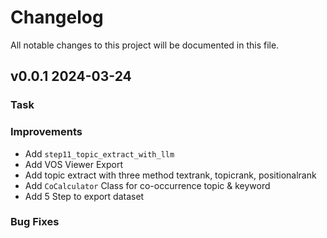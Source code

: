 # Changelog
All notable changes to this project will be documented in this file.

## v0.0.1 2024-03-24

### Task


### Improvements
- Add `step11_topic_extract_with_llm`
- Add VOS Viewer Export
- Add topic extract with three method textrank, topicrank, positionalrank
- Add `CoCalculator` Class for co-occurrence topic & keyword
- Add 5 Step to export dataset

### Bug Fixes

